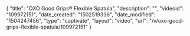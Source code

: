 {
    "title": "OXO Good Grips&reg; Flexible Spatula",
    "description": "",
    "videoid": "109972151",
    "date_created": "1502519336",
    "date_modified": "1504247456",
    "type": "captivate",
    "layout": "video",
    "url": "\/v\/oxo-good-grips-flexible-spatula\/109972151"
}